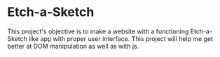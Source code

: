 # Etch-a-Sketch

This project's objective is to make a website with a functioning Etch-a-Sketch like app with proper user interface. This project will help me get better at DOM manipulation as well as with js.

